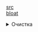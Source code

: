 [src](https://edu.postgrespro.ru/dba1-13/dba1_06_arch_vacuum_overview.html)  
[bloat](https://habr.com/ru/articles/169939/)

<details><summary>Очистка</summary>  
  
Механизм многоверсионности позволяет эффективно реализовать **изоляцию на основе снимков**,    
но в результате в табличных страницах  накапливаются **старые версии строк**, а в страницах индексов — **сылки на эти версии**.    
Какое-то время исторические версии нужны, чтобы транзакции могли работать со своими снимками данных.    
Но со временем не остается ни одного снимка данных, которому требовалась бы старая версия строки; такая версия называется «мертвой».    
Процедура очистки вычищает мертвые версии строк из табличных страниц и ненужные индексные записи, которые ссылались на такие версии.    
Если своевременно не вычищать исторические данные, таблицы и индексы будут неконтролируемо разрастаться и поиск в них актуальных версий строк будет замедляться.
  
</details>
